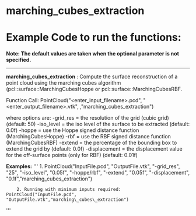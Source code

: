 # marching\_cubes\_extraction

# Example Code to run the functions:

**Note: The default values are taken when the optional parameter is not specified.**
___

__marching\_cubes\_extraction__ : Compute the surface reconstruction of a point cloud using the marching cubes algorithm (pcl::surface::MarchingCubesHoppe or pcl::surface::MarchingCubesRBF.

Function Call: PointCloud("<enter\_input\_filename>.pcd", "<enter\_output\_filename>.vtk", <options>,"marching\_cubes\_extraction")

where options are:
-grid\_res     = the resolution of the grid (cubic grid) (default: 50)
-iso\_level    = the iso level of the surface to be extracted (default: 0.0f)
-hoppe        = use the Hoppe signed distance function (MarchingCubesHoppe)
-rbf          = use the RBF signed distance function (MarchingCubesRBF)
-extend       = the percentage of the bounding box to extend the grid by (default: 0.0f)
-displacement = the displacement value for the off-surface points (only for RBF) (default: 0.01f)

__Examples:__ 
'''
		1. PointCloud("InputFile.pcd", "OutputFile.vtk", "-grid\_res", "25", "-iso\_level", "0.05f", "-hoppe/rbf", "-extend", "0.05f", "-displacement", "0.1f","marching\_cubes\_extraction")
		
		2. Running with minimum inputs required: PointCloud("InputFile.pcd", "OutputFile.vtk","marching\_cubes\_extraction")
'''
